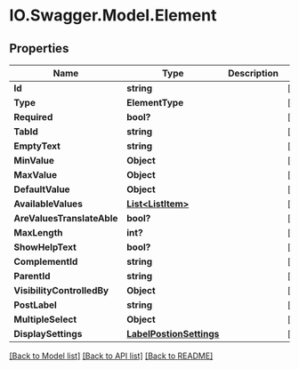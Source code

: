 # IO.Swagger.Model.Element
## Properties

Name | Type | Description | Notes
------------ | ------------- | ------------- | -------------
**Id** | **string** |  | [optional] 
**Type** | **ElementType** |  | [optional] 
**Required** | **bool?** |  | [optional] 
**TabId** | **string** |  | [optional] 
**EmptyText** | **string** |  | [optional] 
**MinValue** | **Object** |  | [optional] 
**MaxValue** | **Object** |  | [optional] 
**DefaultValue** | **Object** |  | [optional] 
**AvailableValues** | [**List&lt;ListItem&gt;**](ListItem.md) |  | [optional] 
**AreValuesTranslateAble** | **bool?** |  | [optional] 
**MaxLength** | **int?** |  | [optional] 
**ShowHelpText** | **bool?** |  | [optional] 
**ComplementId** | **string** |  | [optional] 
**ParentId** | **string** |  | [optional] 
**VisibilityControlledBy** | **Object** |  | [optional] 
**PostLabel** | **string** |  | [optional] 
**MultipleSelect** | **Object** |  | [optional] 
**DisplaySettings** | [**LabelPostionSettings**](LabelPostionSettings.md) |  | [optional] 

[[Back to Model list]](../README.md#documentation-for-models) [[Back to API list]](../README.md#documentation-for-api-endpoints) [[Back to README]](../README.md)

